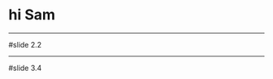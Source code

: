 # hi Sam

<!--codeExample: code.less-->

---

#slide 2.2

<!--codeExample: code.less-->

----

#slide 3.4

<!--codeExampleSideBySide: code.less|code.css-->
